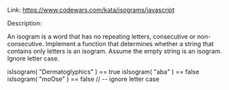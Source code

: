 Link: https://www.codewars.com/kata/isograms/javascript

Description:

An isogram is a word that has no repeating letters, consecutive or non-consecutive. Implement a function that determines whether a string that contains only letters is an isogram. Assume the empty string is an isogram. Ignore letter case.

isIsogram( "Dermatoglyphics" ) == true
isIsogram( "aba" ) == false
isIsogram( "moOse" ) == false // -- ignore letter case
